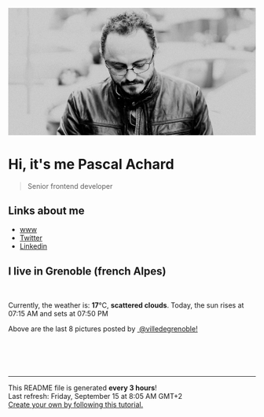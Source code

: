![Pascal Achard](./images/photo-pascal-achard.jpg)
# Hi, it's me Pascal Achard
> Senior frontend developer

## Links about me
- [www](https://www.pascal-achard.com)
- [Twitter](https://twitter.com/botmaster)
- [Linkedin](http://www.linkedin.com/in/pascal-achard)


## I live in Grenoble (french Alpes)
<img src="https://openweathermap.org/img/wn/03d@2x.png" alt="">

Currently, the weather is: **17**°C, **scattered clouds**.
Today, the sun rises at 07:15 AM and sets at 07:50 PM

Above are the last 8 pictures posted by <a href="https://www.instagram.com/villedegrenoble/" target="_blank"><img alt="" src="https://upload.wikimedia.org/wikipedia/commons/thumb/e/e7/Instagram_logo_2016.svg/1024px-Instagram_logo_2016.svg.png" width="20"/> @villedegrenoble!</a>

<p style="display: flex; flex-wrap: wrap; gap: 20px;">
        <img src="https://cdn1.picuki.com/hosted-by-instagram/q/0exhNuNYnjBGZDHIdN5WmL9I2Pk2GAlRNecaS7j0nyZiNxIsbHWB58ltwdev%7C%7CDlyKw1oASyLfzhn4YssWVVSZFR5NEHcQbOJRDxd7qqeUYCl2zVj9ZJmkrwxL30dYnan8cYqOzjYMTIfQeoEH%7C%7Cbx7a8Koru5A2MGo1zRMrBC0GAG4fy3UPI7mslm3ayEv0Pxto0%7C%7CNylL9XkgKQcursrV%7C%7CndbEvL+M4Byp6JzSPkCj9ND1OHtpCa5BTB7Kzc4KD6chYTJnLMqswrbORJotnuIUIgDdkUstWOv8RM1v9EPp7TzN916+N8ZkIGRT2UFAjsm8lJhmMntxxzsbkOi%7C%7ClsK1UTpz5edWtkpspD6fcfJfePP7hH0X6aHR+lYTnk3WNWBVVnxdOOXQcdcy90aTK8Xgwrstjmzd4%7C%7Cn1RcsXDcZ1mDd.jpeg" alt="" width="200"/>
        <img src="https://cdn1.picuki.com/hosted-by-instagram/q/0exhNuNYnjBGZDHIdN5WmL9I2Pk2GAlRNecaS7j0nyZiNxIsbHWB58ltwdev%7C%7CDlyKw1oASyLfzho5IoiUVlVZFR5O03fSLWBRDtR6qiZU4Ch0Tdv9p5hlLwwJXAabHCr98QkOzjYMTIfQeoEH%7C%7Cbx7a8Koru5A2MGo1zRMrBC0GAG4fy3UPI7mslm3ayEv0Pxto0%7C%7CNylL9XkgKQcursrV%7C%7CndbEvL+M4Byp6JzSPkCj9ND1OHtpCa5BTB7Kzc4KD6chYTJnLNO13fDR2Jg8Hm9YogDd2Y9qAS88RM1v9EPp7TzN916+N8ZkIGRT2UFAjsm8lJhmMntxxzsbkKP2nwE8kP88ZS5R+YBh4PbNdWoevy%7C%7C1DnkOaeGAr98VnJeKevPfHiLL%7C%7CCxQcdcy90aTK8agXvmtjmzd4%7C%7Cn1RcsXDcZ1mDd.jpeg" alt="" width="200"/>
        <img src="https://cdn1.picuki.com/hosted-by-instagram/q/0exhNuNYnjBGZDHIdN5WmL9I2Pk2GAlRNecaS7j0nyZiNxIsbHWB58ltwdGn%7C%7CDh6Kwh9HS+Lfzhm44otWFhXZFV7O0HWSb2ATzpQ56yYVYCg0TBl%7C%7CZBilL4wLXEfZHOp9sUoOzjYMTIfQeoEH%7C%7Cb2rvUT+vvwbTYNpi2TNLxCyQlWotfpUrJy9ZRzt52U1h+189JldAJZ+jtvdBFundPZlTIeAf3+Idp1orN2S%7C%7CkKhtAKv6K%7C%7C1SO2ECMseW16GX6Rv5+HoOAAuiDpYGhpqzTheKc4EEMWggi4lEYdnbQNnJ+mFaxV5ski4qfECmMDUjFKiCU%7C%7Ck8SqtQLsSUHv3EBQnjeel%7C%7CW+eqN29qrRI9K3RojK3XjTeajIPr55S1chKNiEX23ZLbi7U+RdoJFZRPBj9WutpwGYeIPFmhx0WWMf02CpXbMpBcKTx5C3+3ON2j%7C%7Cd9VNt.jpeg" alt="" width="200"/>
        <img src="https://cdn1.picuki.com/hosted-by-instagram/q/0exhNuNYnjBGZDHIdN5WmL9I2Pk2GAlRNucaS7j0nyZiNxIsbHWB58ltwdev%7C%7CDlyKw1oASyLfzhl7IosUl5RZFR5OUPbQLeMTj9U7a2bUoCj1jdu9ZRmlbg3K3EdZXKv9MdDCnicKyVHDe0AUq%7C%7Cm6vZNuKyBOTUAyXCUMLQKnmICjtCsCOwlktcf7KG4iF+44ooiMDxN4Gosak8ktdKO52hEWvrxfMh2pqV5CLkJnoE65ezRmCSsTDx6KyhBGTOgtYPCwtEuhBaxVQ8yonmCZpFjIUFNjXD9shI8760BudShZJpM+N8ZkObUT2RaCCE+4RtmzcTtqALLSTWRy2tGlmfJ2JeBYvIs85TZA+vKbfPcgTONO7XcJfZUV3U8AqzzYH2OcvLwCM0EwN4fRKEfggzzzwi+S6P92E4pBmYf12I=.jpeg" alt="" width="200"/>
        <img src="https://cdn1.picuki.com/hosted-by-instagram/q/0exhNuNYnjBGZDHIdN5WmL9I2Pk2GAlRNucaS7j0nyZiNxIsbHWB58ltwdev%7C%7CDlyKw1oASyLfzhl7IgqVlRWZFR5OUPbTbSNSTxX6KWRXICj0jxm8ZdlkLsxJH0ZYnGu9MQoOzjYMTIfQeoEH%7C%7Cb2rvUW+%7C%7C7wbTYNpi2TNLxCyQlWotfpUrJy9ZRzt52U1h+189JldAJZ+jtvdBFundPZlTIeAf3+Idp1orN2S%7C%7CkKhtAKv6K81SO2ECMseW16GX6Rv5+HoOAAuiDpYGhpqzfheKc4EEMWggiTsQA%7C%7Chqt9jqLzN6xV5tsApajBCmMDUjFKiCU%7C%7Ck8SqtgLsSUHv3EBQnjeel%7C%7CW+eqN29qrRI9KyVOrQwyn0drrxBI8aWyoWJq%7C%7CYUGX0D+a5Ndtmz4ZmBttl8Uu3xxeCZajVmhx0WWMf02zaKMpTBcKTx5C3+3ON2j%7C%7Cd9VNt.jpeg" alt="" width="200"/>
        <img src="https://cdn1.picuki.com/hosted-by-instagram/q/0exhNuNYnjBGZDHIdN5WmL9I2Pk2GAlRNecaS7j0nyZiNxIsbHWB58ltwdGn%7C%7CDh6Kwh9HS+Lfzhm5osiWF5TZFN9O0HdQL2JTjZS7aSeUubN1DJk9pJjnLc2JXMbZHet8scsXAmYdSgIGaYDG7uo+qhT5aGuO1lQpTb9d7JGmC4E5ZObS6olhMF4pJ2Jg3Tt%7C%7C9k4Ki5e82wzJURmpNHNpW5HDbr2PM86o6N0QrlChMIRrdDgmBq7EHl3Kj4nUQ+RubTOl+1eriu6TDwVrnW%7C%7CVKYaFwEMrniQplA0toFzqaqTZY49ztwZkIH2CmUEXTE86kEon5zgx3PySWaN9U5e73PjlOOne90KrcDDd6SvBo+%7C%7C6injPbPbIexDfFICDMnFAkyJOse5EI5Wk9YZSaga9AbnqECCerPLzxp1WW1I0GHfWg==.jpeg" alt="" width="200"/>
        <img src="https://cdn1.picuki.com/hosted-by-instagram/q/0exhNuNYnjBGZDHIdN5WmL9I2Pk2GAlRNucaS7j0nyZiNxIsbHWB58ltwdev%7C%7CDlyKw1oASyLfzhl5YwqWFhZZFR5OELWQbaBRDhR6qWYU4Cj1TJm8pVplLYyL3EWY36q88clOzjYMTIfQeoEH%7C%7Cbx7a8Koru5A2MGo1zRMrBC0GAG4fy3UPI7mslm3ayEv0Pxto0%7C%7CNylL9XkgKQcursrV%7C%7CndYEvL+M4Byp6JzSPkCj9ND1OHtpCa5BTB7Kz04KD6chYTJnLM0hCblRwwZ1Wu3H4gDdx8zmFaC8RM1v9EPp7TzN916+N8ZkIGRT2UFAjsm8lJhmMntxxzsbkLk3W8B+2Pr2%7C%7C6eRacJjLr1d%7C%7C+odMLM2w%7C%7CFSILrGeJWdHYDTdiHR07dFKShQcdcy90aTK9q9g7ntjmzd4%7C%7Cn1RcsXDcZ1mDd.jpeg" alt="" width="200"/>
        <img src="https://cdn1.picuki.com/hosted-by-instagram/q/0exhNuNYnjBGZDHIdN5WmL9I2Pk2GAlRNucaS7j0nyZiNxIsbHWB58ltwdev%7C%7CDlyKw1oASyLfzhk440tUllRZFR5OELWSrWJTj9c5qudXYCh2j1g85Vil7s2LHcZZ3Wt9cstOzjYMTIfQeoEH%7C%7Cb2rvUW+%7C%7C7wbTYNpi2TNLxCyQlWotfpUrJy9ZRzt52U1h+189JldAJZ+jtvdBFundPZlTIeAf3+Idp1orN2S%7C%7CkKhtAKv6K81SO2ECMseW16GX6Rv5+HoOAAuiDpYGhpqzLheKc4EEMWggiwlSQIg7k0pKiGN6xV5vA3lreFCmMDUjFKiCU%7C%7Ck8SqtgLsSUHv3EBQnjeel%7C%7CW+eqN29qrRI9DMDcjinQTXPpvHOO1ceykwJeaBHg%7C%7CrL9ymVepxh4xfOcJfjnyb81OvXJjjmhx0WWMf02OpXLQjBcKTx5C3+3ON2j%7C%7Cd9VNt.jpeg" alt="" width="200"/>
</p>

------------
<p>This README file is generated <b>every 3 hours</b>!
    <br />Last refresh: Friday, September 15 at 8:05 AM GMT+2
    <br /><a href="https://medium.com/@th.guibert/how-to-create-a-self-updating-readme-md-for-your-github-profile-f8b05744ca91">Create your own by following this tutorial.</a>
</p>
<p><a href="https://github.com/botmaster/botmaster/actions/workflows/main.yaml"><img alt="" src="https://github.com/botmaster/botmaster/actions/workflows/main.yaml/badge.svg" /></a></p>

